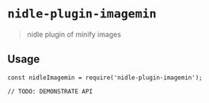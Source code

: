# `nidle-plugin-imagemin`

> nidle plugin of minify images

## Usage

```
const nidleImagemin = require('nidle-plugin-imagemin');

// TODO: DEMONSTRATE API
```
